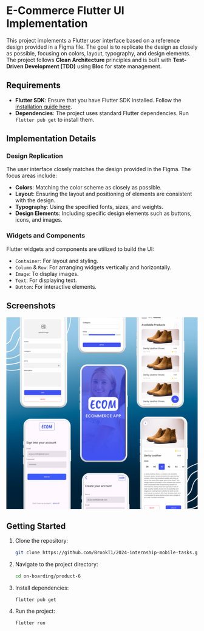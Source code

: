 # E-Commerce Flutter UI Implementation

This project implements a Flutter user interface based on a reference design provided in a Figma file. The goal is to replicate the design as closely as possible, focusing on colors, layout, typography, and design elements. The project follows **Clean Architecture** principles and is built with **Test-Driven Development (TDD)** using **Bloc** for state management.

## Requirements

- **Flutter SDK**: Ensure that you have Flutter SDK installed. Follow the [installation guide here](https://flutter.dev/docs/get-started/install).
- **Dependencies**: The project uses standard Flutter dependencies. Run `flutter pub get` to install them.

## Implementation Details

### Design Replication

The user interface closely matches the design provided in the Figma. The focus areas include:

- **Colors**: Matching the color scheme as closely as possible.
- **Layout**: Ensuring the layout and positioning of elements are consistent with the design.
- **Typography**: Using the specified fonts, sizes, and weights.
- **Design Elements**: Including specific design elements such as buttons, icons, and images.

### Widgets and Components

Flutter widgets and components are utilized to build the UI:

- `Container`: For layout and styling.
- `Column` & `Row`: For arranging widgets vertically and horizontally.
- `Image`: To display images.
- `Text`: For displaying text.
- `Button`: For interactive elements.

## Screenshots
![Screenshot](https://github.com/Brookt1/2024-internship-mobile-tasks/blob/2ac2b7b21038e2676bf014c1756103010c1e9e03/on-boarding/product_6/lib/assets/images/screenshot.png)

## Getting Started


1. Clone the repository:
   ```bash
   git clone https://github.com/BrookT1/2024-internship-mobile-tasks.git
2. Navigate to the project directory:
    ```bash
    cd on-boarding/product-6
3. Install dependencies:
    ```flutter
    flutter pub get
4. Run the project:
    ```dart
    flutter run